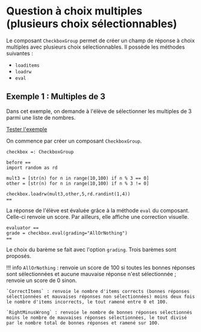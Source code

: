 # Question à choix multiples (plusieurs choix sélectionnables)

Le composant `CheckboxGroup` permet de créer un champ de réponse à choix multiples avec plusieurs choix sélectionnables. Il possède les méthodes suivantes :
  - `loaditems`
  - `loadrw`
  - `eval`
 
    
## Exemple 1 : Multiples de 3

Dans cet exemple, on demande à l'élève de sélectionner les multiples de 3 parmi une liste de nombres.

[Tester l'exemple](https://pl.u-pem.fr/filebrowser/demo/6926/)

On commence par créer un composant `CheckboxGroup`.

~~~
checkbox =: CheckboxGroup
~~~


~~~
before ==
import random as rd

mult3 = [str(n) for n in range(10,100) if n % 3 == 0]
other = [str(n) for n in range(10,100) if n % 3 != 0]

checkbox.loadrw(mult3,other,5,rd.randint(1,4))
==
~~~

La réponse de l'élève est évaluée grâce à la méthode `eval` du composant. Celle-ci renvoie un score. Par ailleurs, elle affiche une correction visuelle.

~~~
evaluator ==
grade = checkbox.eval(grading="AllOrNothing")
==
~~~

Le choix du barème se fait avec l'option `grading`. Trois barèmes sont proposés.

!!! info
    `AllOrNothing` : renvoie un score de 100 si toutes les bonnes réponses sont sélectionnées et aucune mauvaise réponse n'est sélectionnée ; renvoie un score de 0 sinon.
    
    `CorrectItems` : renvoie le nombre d'items corrects (bonnes réponses sélectionnées et mauvaises réponses non sélectionnées) moins deux fois le nombre d'items incorrects, le tout ramené entre 0 et 100.
    
    `RightMinusWrong` : renvoie le nombre de bonnes réponses sélectionnés moins le nombre de mauvaises réponses sélectionnées, le tout divisé par le nombre total de bonnes réponses et ramené sur 100.
